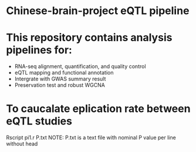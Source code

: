 Chinese-brain-project eQTL pipeline
====


# This repository contains analysis pipelines for:<br>
  * RNA-seq alignment, quantification, and quality control<br>
  * eQTL mapping and functional annotation<br>
  * Intergrate with GWAS summary result<br>
  * Preservation test and robust WGCNA<br>


# To caucalate eplication rate between eQTL studies<br>
   Rscript pi1.r P.txt
NOTE: P.txt is a text file with nominal P value per line without head
 
 
